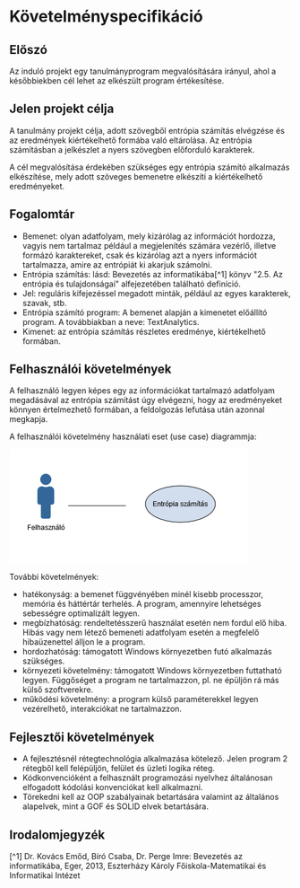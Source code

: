 # Követelményspecifikáció

## Előszó

Az induló projekt egy tanulmányprogram megvalósítására irányul, ahol a későbbiekben cél lehet az elkészült program értékesítése.

## Jelen projekt célja

A tanulmány projekt célja, adott szövegből entrópia számítás elvégzése és az eredmények kiértékelhető formába való eltárolása. Az entrópia számításban a jelkészlet a nyers szövegben előforduló karakterek.

A cél megvalósítása érdekében szükséges egy entrópia számító alkalmazás elkészítése, mely adott szöveges bemenetre elkészíti a kiértékelhető eredményeket.

## Fogalomtár

- Bemenet: olyan adatfolyam, mely kizárólag az információt hordozza, vagyis nem tartalmaz például a megjelenítés számára vezérlő, illetve formázó karaktereket, csak és kizárólag azt a nyers információt tartalmazza, amire az entrópiát ki akarjuk számolni.
- Entrópia számítás: lásd: Bevezetés az informatikába[^1] könyv "2.5. Az entrópia és tulajdonságai" alfejezetében található definíció.
- Jel: reguláris kifejezéssel megadott minták, például az egyes karakterek, szavak, stb.
- Entrópia számító program: A bemenet alapján a kimenetet előállító program. A továbbiakban a neve: TextAnalytics.
- Kimenet: az entrópia számítás részletes eredménye, kiértékelhető formában.

## Felhasználói követelmények

A felhasználó legyen képes egy az információkat tartalmazó adatfolyam megadásával az entrópia számítást úgy elvégezni, hogy az eredményeket könnyen értelmezhető formában, a feldolgozás lefutása után azonnal megkapja.

A felhasználói követelmény használati eset (use case) diagrammja:

![Használati eset](useCase0.png)

További követelmények:
- hatékonyság: a bemenet függvényében minél kisebb processzor, memória és háttértár terhelés. A program, amennyire lehetséges sebességre optimalizált legyen.
- megbízhatóság: rendeltetésszerű használat esetén nem fordul elő hiba. Hibás vagy nem létező bemeneti adatfolyam esetén a megfelelő hibaüzenettel álljon le a program.
- hordozhatóság: támogatott Windows környezetben futó alkalmazás szükséges.
- környezeti követelmény: támogatott Windows környezetben futtatható legyen. Függőséget a program ne tartalmazzon, pl. ne épüljön rá más külső szoftverekre.
- működési követelmény: a program külső paraméterekkel legyen vezérelhető, interakciókat ne tartalmazzon.

## Fejlesztői követelmények

- A fejlesztésnél rétegtechnológia alkalmazása kötelező. Jelen program 2 rétegből kell felépüljön, felület és üzleti logika réteg.
- Kódkonvencióként a felhasznált programozási nyelvhez általánosan elfogadott kódolási konvenciókat kell alkalmazni.
- Törekedni kell az OOP szabályainak betartására valamint az általános alapelvek, mint a GOF és SOLID elvek betartására.

## Irodalomjegyzék
[^1] Dr. Kovács Emőd, Bíró Csaba, Dr. Perge Imre: Bevezetés az informatikába, Eger, 2013, Eszterházy Károly Főiskola-Matematikai és Informatikai Intézet
